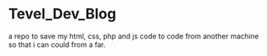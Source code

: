 # Tevel_Dev_Blog
a repo to save my html, css, php and js code to code from another machine so that i can could from a far.
